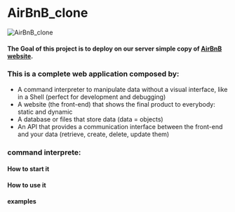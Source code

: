 # AirBnB_clone

![AirBnB_clone](https://encrypted-tbn0.gstatic.com/images?q=tbn:ANd9GcSICvNk8hH-kpXA8zvMaZkylENAq7V4FPIP82btuWUpEFMKVRX1_8tEzPffm_vaQIUO8XM&usqp=CAU)

#### The Goal of this project is to deploy on our server simple copy of [AirBnB website](https://alx-intranet.hbtn.io/rltoken/m8g02HcD2ovrl_K-zulYBw).

### This is a complete web application composed by:
* A command interpreter to manipulate data without a visual interface, like in a Shell (perfect for development and debugging)
* A website (the front-end) that shows the final product to everybody: static and dynamic
* A database or files that store data (data = objects)
* An API that provides a communication interface between the front-end and your data (retrieve, create, delete, update them)

### command interprete:

#### How to start it

#### How to use it

#### examples